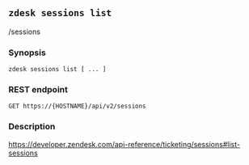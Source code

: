 ## `zdesk sessions list`

/sessions

### Synopsis

    zdesk sessions list [ ... ]

### REST endpoint

    GET https://{HOSTNAME}/api/v2/sessions

### Description

https://developer.zendesk.com/api-reference/ticketing/sessions#list-sessions

